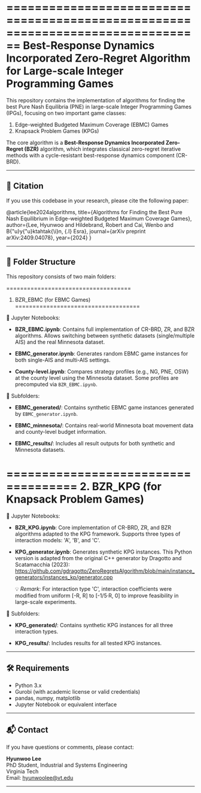 ================================================================================
Best-Response Dynamics Incorporated Zero-Regret Algorithm for Large-scale Integer Programming Games
================================================================================

This repository contains the implementation of algorithms for finding the best Pure Nash Equilibria (PNE) in large-scale Integer Programming Games (IPGs), focusing on two important game classes:
1. Edge-weighted Budgeted Maximum Coverage (EBMC) Games
2. Knapsack Problem Games (KPGs)

The core algorithm is a **Best-Response Dynamics Incorporated Zero-Regret (BZR)** algorithm, which integrates classical zero-regret iterative methods with a cycle-resistant best-response dynamics component (CR-BRD).

--------------------------------------------------------------------------------
📄 Citation
--------------------------------------------------------------------------------
If you use this codebase in your research, please cite the following paper:

@article{lee2024algorithms,
  title={Algorithms for Finding the Best Pure Nash Equilibrium in Edge-weighted Budgeted Maximum Coverage Games},
  author={Lee, Hyunwoo and Hildebrand, Robert and Cai, Wenbo and B{\"u}y{\"u}ktahtak{\i}n, {\.I} Esra},
  journal={arXiv preprint arXiv:2409.04078},
  year={2024}
}

--------------------------------------------------------------------------------
📁 Folder Structure
--------------------------------------------------------------------------------

This repository consists of two main folders:

====================================
1. BZR_EBMC (for EBMC Games)
====================================

📘 Jupyter Notebooks:

- **BZR_EBMC.ipynb**:
  Contains full implementation of CR-BRD, ZR, and BZR algorithms. Allows switching between synthetic datasets (single/multiple AIS) and the real Minnesota dataset.

- **EBMC_generator.ipynb**:
  Generates random EBMC game instances for both single-AIS and multi-AIS settings.

- **County-level.ipynb**:
  Compares strategy profiles (e.g., NG, PNE, OSW) at the county level using the Minnesota dataset.
  Some profiles are precomputed via `BZR_EBMC.ipynb`.

📂 Subfolders:

- **EBMC_generated/**:
  Contains synthetic EBMC game instances generated by `EBMC_generator.ipynb`.

- **EBMC_minnesota/**:
  Contains real-world Minnesota boat movement data and county-level budget information.

- **EBMC_results/**:
  Includes all result outputs for both synthetic and Minnesota datasets.

====================================
2. BZR_KPG (for Knapsack Problem Games)
====================================

📘 Jupyter Notebooks:

- **BZR_KPG.ipynb**:
  Core implementation of CR-BRD, ZR, and BZR algorithms adapted to the KPG framework. Supports three types of interaction models: 'A', 'B', and 'C'.

- **KPG_generator.ipynb**:
  Generates synthetic KPG instances. This Python version is adapted from the original C++ generator by Dragotto and Scatamacchia (2023):
  https://github.com/gdragotto/ZeroRegretsAlgorithm/blob/main/instance_generators/instances_kp/generator.cpp

  💡 *Remark*: For interaction type 'C', interaction coefficients were modified from uniform [-R, R] to [-1/5·R, 0] to improve feasibility in large-scale experiments.

📂 Subfolders:

- **KPG_generated/**:
  Contains synthetic KPG instances for all three interaction types.

- **KPG_results/**:
  Includes results for all tested KPG instances.

--------------------------------------------------------------------------------
🛠️ Requirements
--------------------------------------------------------------------------------

- Python 3.x
- Gurobi (with academic license or valid credentials)
- pandas, numpy, matplotlib
- Jupyter Notebook or equivalent interface

--------------------------------------------------------------------------------
📬 Contact
--------------------------------------------------------------------------------

If you have questions or comments, please contact:

**Hyunwoo Lee**  
PhD Student, Industrial and Systems Engineering  
Virginia Tech  
Email: hyunwoolee@vt.edu

--------------------------------------------------------------------------------

